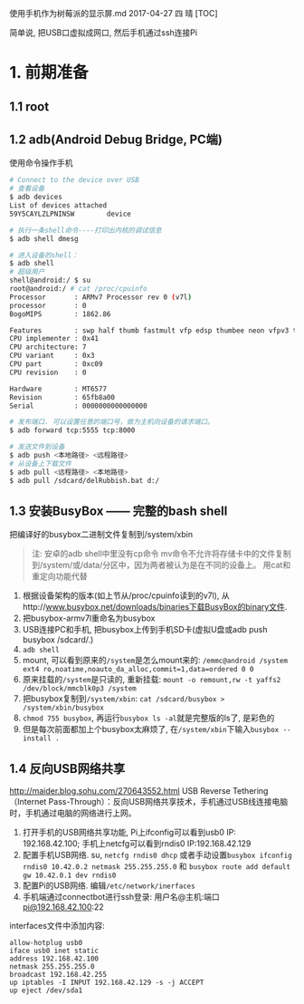 使用手机作为树莓派的显示屏.md
2017-04-27 四 晴
[TOC]

简单说, 把USB口虚拟成网口, 然后手机通过ssh连接Pi

# 1. 前期准备
## 1.1 root
## 1.2 adb(Android Debug Bridge, PC端)
使用命令操作手机
```bash
# Connect to the device over USB
# 查看设备
$ adb devices
List of devices attached
59Y5CAYLZLPNINSW        device

# 执行一条shell命令----打印出内核的调试信息
$ adb shell dmesg

# 进入设备的shell：
$ adb shell
# 超级用户
shell@android:/ $ su
root@android:/ # cat /proc/cpuinfo
Processor       : ARMv7 Processor rev 0 (v7l)
processor       : 0
BogoMIPS        : 1862.86

Features        : swp half thumb fastmult vfp edsp thumbee neon vfpv3 tls
CPU implementer : 0x41
CPU architecture: 7
CPU variant     : 0x3
CPU part        : 0xc09
CPU revision    : 0

Hardware        : MT6577
Revision        : 65fb8a00
Serial          : 0000000000000000

# 发布端口. 可以设置任意的端口号，做为主机向设备的请求端口。
$ adb forward tcp:5555 tcp:8000

# 发送文件到设备
$ adb push <本地路径> <远程路径>
# 从设备上下载文件
$ adb pull <远程路径> <本地路径>
$ adb pull /sdcard/delRubbish.bat d:/
```

## 1.3 安装BusyBox —— 完整的bash shell
把编译好的busybox二进制文件复制到/system/xbin
> 注: 安卓的adb shell中里没有cp命令
>     mv命令不允许将存储卡中的文件复制到/system/或/data/分区中，因为两者被认为是在不同的设备上。
>     用cat和重定向功能代替

1. 根据设备架构的版本(如上节从/proc/cpuinfo读到的v7l), 从http://www.busybox.net/downloads/binaries下载BusyBox的binary文件.
2. 把busybox-armv7l重命名为busybox
3. USB连接PC和手机, 把busybox上传到手机SD卡(虚拟U盘或adb push busybox /sdcard/.)
4. `adb shell`
5. mount, 可以看到原来的`/system`是怎么mount来的: `/emmc@android /system ext4 ro,noatime,noauto_da_alloc,commit=1,data=ordered 0 0`
6. 原来挂载的`/system`是只读的, 重新挂载: `mount -o remount,rw -t yaffs2 /dev/block/mmcblk0p3 /system`
7. 把busybox复制到`/system/xbin`: `cat /sdcard/busybox > /system/xbin/busybox`
8. `chmod 755 busybox`, 再运行`busybox ls -al`就是完整版的ls了, 是彩色的
9. 但是每次前面都加上个busybox太麻烦了, 在`/system/xbin`下输入`busybox --install .`

## 1.4 反向USB网络共享
http://maider.blog.sohu.com/270643552.html
USB Reverse Tethering（Internet Pass-Through）：反向USB网络共享技术，手机通过USB线连接电脑时，手机通过电脑的网络进行上网。
1. 打开手机的USB网络共享功能, Pi上ifconfig可以看到usb0 IP: 192.168.42.100; 手机上netcfg可以看到rndis0 IP:192.168.42.129
2. 配置手机USB网络. su, `netcfg rndis0 dhcp` 或者手动设置`busybox ifconfig rndis0 10.42.0.2 netmask 255.255.255.0` 和 `busybox route add default gw 10.42.0.1 dev rndis0`
3. 配置Pi的USB网络. 编辑`/etc/network/inerfaces`
4. 手机端通过connectbot进行ssh登录: 用户名@主机:端口 pi@192.168.42.100:22

interfaces文件中添加内容:
```
allow-hotplug usb0
iface usb0 inet static
address 192.168.42.100
netmask 255.255.255.0
broadcast 192.168.42.255
up iptables -I INPUT 192.168.42.129 -s -j ACCEPT
up eject /dev/sda1
```


